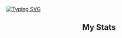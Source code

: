 [![Typing SVG](https://readme-typing-svg.demolab.com?font=Fira+Code&weight=700&size=29&duration=7000&pause=1&multiline=true&random=false&width=1050&height=80&lines=Hi!+I'm+Vlad+Bidukov+%7C+I'm+studying+to+be+a+web+developer;Chelyabinsk%2C+Russia)](https://git.io/typing-svg)
  <div id="stat" align="center">
      <h2>My Stats</h2>
      <img src="https://github-profile-summary-cards.vercel.app/api/cards/profile-details?username=B1duk&theme=github_dark" alt=""/>
      <img src="https://github-profile-summary-cards.vercel.app/api/cards/most-commit-language?username=B1duk&theme=github_dark" alt=""/>
      <img src="https://github-profile-summary-cards.vercel.app/api/cards/stats?username=B1duk&theme=github_dark" alt=""/>
  </div>
